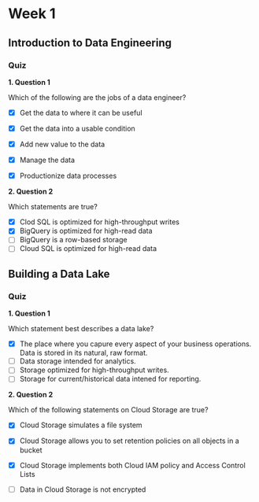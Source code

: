 # Week 1

## Introduction to Data Engineering

### Quiz
**1. Question 1**

Which of the following are the jobs of a data engineer? 

- [x] Get the data to where it can be useful
- [x] Get the data into a usable condition
- [x] Add new value to the data
- [x] Manage the data
- [x] Productionize data processes


**2. Question 2**

Which statements are true?


- [x] Clod SQL is optimized for high-throughput writes
- [x] BigQuery is optimized for high-read data
- [ ] BigQuery is a row-based storage
- [ ] Cloud SQL is optimized for high-read data

## Building a Data Lake

### Quiz
**1. Question 1**

Which statement best describes a data lake?


- [x] The place where you capure every aspect of your business operations. Data is stored in its natural, raw format.
- [ ] Data storage intended for analytics.
- [ ] Storage optimized for high-throughput writes.
- [ ] Storage for current/historical data intened for reporting.

**2. Question 2**

Which of the following statements on Cloud Storage are true?


- [x] Cloud Storage simulates a file system
- [x] Cloud Storage allows you to set retention policies on all objects in a bucket
- [x] Cloud Storage implements both Cloud IAM policy and Access Control Lists
- [ ] Data in Cloud Storage is not encrypted




